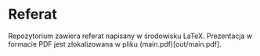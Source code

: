 # Referat

Repozytorium zawiera referat napisany w środowisku LaTeX. Prezentacja w formacie PDF jest zlokalizowana w pliku (main.pdf)[out/main.pdf].